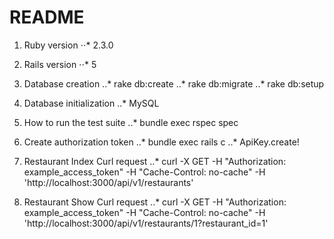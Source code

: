 # README

1. Ruby version
⋅⋅* 2.3.0

2. Rails version
⋅⋅* 5

3. Database creation
..* rake db:create
..* rake db:migrate
..* rake db:setup

4. Database initialization
..* MySQL

5. How to run the test suite
..* bundle exec rspec spec

6. Create authorization token
..* bundle exec rails c
..* ApiKey.create!

7. Restaurant Index Curl request
..* curl -X GET -H "Authorization: example_access_token" -H "Cache-Control: no-cache" -H 'http://localhost:3000/api/v1/restaurants'

8. Restaurant Show Curl request
..* curl -X GET -H "Authorization: example_access_token" -H "Cache-Control: no-cache" -H 'http://localhost:3000/api/v1/restaurants/1?restaurant_id=1'
